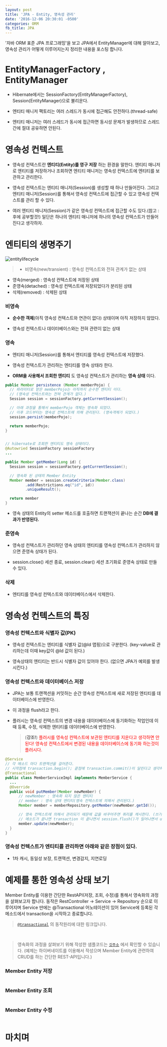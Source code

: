 ```yaml
---
layout: post
title: 'JPA - Entity, 영속성 관리'
date: '2016-12-06 20:30:01 -0500'
categories: ORM
fb_title: JPA
---
```


'자바 ORM 표준 JPA 프로그래밍'을 보고 JPA에서 EntityManager에 대해 알아보고, 영속성 관리가 어떻게 이루어지는지 정리한 내용을 포스팅 합니다.


# EntityManagerFactory , EntityManager

* Hibernate에서는 SessionFactory(EntityManagerFactory), Session(EntityManager)으로 불리운다.

* 엔티티 매니저 팩토리는 여러 스레드가 동시에 접근해도 안전하다.(thread-safe)

* 엔티티 매니저는 여러 스레드가 동시에 접근하면 동시성 문제가 발생하므로 스레드 간에 절대 공유하면 안된다.

# 영속성 컨텍스트

* 영속성 컨텍스트란 **엔티티(Entity)를 영구 저장** 하는 환경을 말한다.
엔티티 매니저로 엔티티를 저장하거나 조회하면 엔티티 매니저는 영속성 컨텍스트에 엔티티를 보관하고 관리한다.

* 영속성 컨텍스트는 엔티티 매니저(Session)를 생성할 때 하나 만들어진다. 그리고 엔티티 매니저(Session)를 통해서 영속성 컨텍스트에 접근할 수 있고 영속성 컨텍스트를 관리 할 수 있다.

* 여러 엔티티 매니저(Session)가 같은 영속성 컨텍스트에 접근할 수도 있다.(참고 : 후에 공부할것!) 일단은 하나의 엔티티 매니저에 하나의 영속성 컨텍스트가 만들어진다고 생각하자.

# 엔티티의 생명주기

![entitylifecycle](../images/entity_lifecycle.jpg)

> * 비영속(new/transient) : 영속성 컨텍스트와 전혀 관계가 없는 상태  
  * 영속(merged) : 영속성 컨텍스트에 저장된 상태
  * 준영속(detached) : 영속성 컨텍스트에 저장되었다가 분리된 상태
  * 삭제(removed) : 삭제된 상태

### 비영속

* **순수한 객체**(아직 영속성 컨텍스트와 연관이 없다) 상태이며 아직 저장하지 않았다.

* 영속성 컨텍스트나 데이터베이스와는 전혀 관련이 없는 상태

### 영속

* 엔티티 매니저(Session)를 통해서 엔티티를 영속성 컨텍스트에 저장했다.

* 영속성 컨텍스트가 관리하는 엔티티를 영속 상태라 한다.

* **ORM을 사용해서 조회한 엔티티** 도 영속성 컨텍스트가 관리하는 **영속 상태** 이다.

``` java
public Member persistence (Member memberPojo) {
  // 파라미터로 받은 memberPojo는 아직까지 순수한 엔티티 이다.
  // (영속성 컨텍스트와는 전혀 관계가 없다.)
  Session session = sessionFactory.getCurrentSession();

  // 아래 과정을 통해서 memberPojo 객체는 영속화 되었다.
  // 이후 코드부터는 영속성 컨텍스트에 의해 관리된다. (영속객체가 되었다.)
  session.persist(memberPojo);

  return memberPojo;
}


// hibernate로 조회한 엔티티도 영속 상태이다.
@Autowried SessionFactory sessionFactory
...

public Member getMember(Long id) {
  Session session = sessionFactory.getCurrentSession();

  // 영속화 된 상태의 Member Entity
  Member member = session.createCriteria(Member.class)
         .add(Restrictions.eq("id", id))
         .uniqueResult();

  return member
}

```

* 영속 상태의 Entity의 setter 메소드를 호출하면 트랜잭션이 끝나는 순간 **DB에 결과가 반영된다.**

### 준영속

* 영속성 컨텍스트가 관리하던 영속 상태의 엔티티를 영속성 컨텍스트가 관리하지 않으면 준영속 상태가 된다.

* session.close() 세션 종료, session.clear() 세션 초기화로 준영속 상태로 만들 수 있다.

### 삭제

* 엔티티를 영속성 컨텍스트와 데이터베이스에서 삭제한다.

# 영속성 컨텍스트의 특징

### 영속성 컨텍스트와 식별자 값(PK)

* 영속성 컨텍스트는 엔티티를 식별자 값(@Id 맵핑)으로 구분한다. (key-value로 관리하는데 이때 key값이 @Id 값이 된다.)

* 영속상태의 엔티티는 반드시 식별자 값이 있어야 한다. (없으면 JPA가 예외를 발생 시킨다.)

### 영속성 컨텍스트와 데이터베이스 저장

* JPA는 보통 트랜잭션을 커밋하는 순간 영속성 컨텍스트에 새로 저장된 엔티티를 데이터베이스에 반영한다.

* 이 과정을 flush라고 한다.

* 플러시는 영속성 컨텍스트의 변경 내용을 데이터베이스에 동기화하는 작업인데 이때 등록, 수정, 삭제한 엔티티를 데이터베이스에 반영한다.

  > (**강조!**) <span style=color:red;>플러시를 영속성 컨텍스트에 보관된 엔티티를 지운다고 생각하면 안 된다! 영속성 컨텍스트에서 변경된 내용을 데이터베이스에 동기화 하는것이 플러시다.</span>


``` java
@Service
// 각 메소드 마다 트랜잭션을 걸어준다.
// 시작점에 transaction.begin(); 끝점에 transaction.commit()이 달린다고 생각하자.
@Transactional
public class MemberServiceImpl implements MemberService {
  ...
  @Override
  public void putMember(Member newMember) {
      // newMember : 영속화 되지 않은 엔티티
      // member : 영속 상태 엔티티(영속 컨텍스트에 의해서 관리된다.)
      Member member = memberRepository.getMember(newMember.getId());

      // 영속 컨텍스트에 의해서 관리되기 때문에 값을 바꾸어주면 쿼리를 캐시한다. (쓰기 지연 SQL 저장소)
      // 메소드가 끝나면 transaction 이 끝나면서 session.flush()가 일어나면서 update 쿼리가 반영된다.
      member.update(newMember);
  }
}
```

### 영속성 컨텍스트가 엔티티를 관리하면 아래와 같은 장점이 있다.

  * 1차 캐시, 동일성 보장, 트랜잭션, 변경감지, 지연로딩

# 예제를 통한 영속성 상태 보기

Member Entity를 이용한 간단한 RestAPI(저장, 조회, 수정)를 통해서 영속화의 과정을 살펴보고자 합니다.
동작은 RestController -> Service -> Repository 순으로 이루어지며 Service 딴에는 @Transactional 어노테이션이 있어 Service에 등록된 각 메소드에서 transaction을 시작하고 종료합니다.

> [`@transactional`](http://blog.jhades.org/how-does-spring-transactional-really-work/) 의 동작원리에 대한 링크입니다.

<br/>

> 영속화의 과정을 살펴보기 위해 작성한 샘플코드는 [`깃주소`](https://github.com/wckhg89/hibernate) 에서 확인할 수 있습니다. (예제는 하이버네이트를 이용해서 작성으며 Member Entity에 관련하여 CRUD를 하는 간단한 REST-API입니다.)

### Member Entity 저장

``` java

```

### Member Entity 조회

``` java

```

### Member Entity 수정

``` java

```

# 마치며
